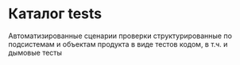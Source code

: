# Каталог tests

Автоматизированные сценарии проверки структурированные по подсистемам и объектам продукта в виде тестов кодом, в т.ч. и дымовые тесты
